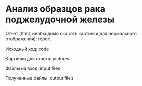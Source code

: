 # Анализ образцов рака поджелудочной железы

Отчет (html, необходимо скачать картинки для нормального отображения): report  

Исходный код: code  

Картинки для отчета: pictures  

Файлы на вход: input files  

Полученные файлы: output files  
